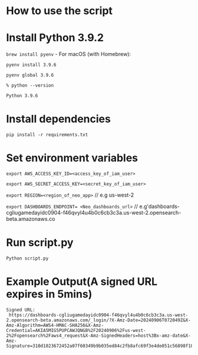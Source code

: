# How to use the script
# Install Python 3.9.2
`brew install pyenv` - For macOS (with Homebrew):

`pyenv install 3.9.6`

`pyenv global 3.9.6`
```
% python --version

Python 3.9.6
```


# Install dependencies
`pip install -r requirements.txt`

# Set environment variables
`export AWS_ACCESS_KEY_ID=<access_key_of_iam_user>`

`export AWS_SECRET_ACCESS_KEY=<secret_key_of_iam_user>`

`export REGION=<region_of_neo_app>` // e.g us-west-2

`export DASHBOARDS_ENDPOINT= <Neo_dashboards_url>` // e.g'dashboards-cgliugamedayidc0904-f46qvyl4u4b0c6cb3c3a.us-west-2.opensearch-beta.amazonaws.co
# Run script.py
`Python script.py`
# Example Output(A signed URL expires in 5mins)
```
Signed URL:
 https://dashboards-cgliugamedayidc0904-f46qvyl4u4b0c6cb3c3a.us-west-2.opensearch-beta.amazonaws.com/_login/?X-Amz-Date=20240906T072049Z&X-Amz-Algorithm=AWS4-HMAC-SHA256&X-Amz-Credential=AKIA5MIG5PUPCAWJQNGB%2F20240906%2Fus-west-2%2Fopensearch%2Faws4_request&X-Amz-SignedHeaders=host%3Bx-amz-date&X-Amz-Signature=310d1023672452a07f60349b9b035ed84c2fb8afc69f3e4de051c56898f18a2f

